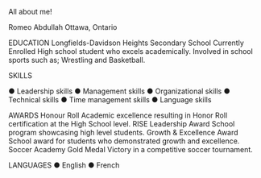 All about me!

Romeo Abdullah
Ottawa, Ontario

EDUCATION
Longfields-Davidson Heights Secondary School
Currently Enrolled
High school student who excels academically. Involved in school sports such as;
Wrestling and Basketball.

SKILLS

● Leadership skills
● Management skills
● Organizational skills
● Technical skills
● Time management skills
● Language skills

AWARDS
Honour Roll
Academic excellence resulting in
Honor Roll certification at the
High School level.
RISE Leadership Award
School program showcasing
high level students.
Growth & Excellence Award
School award for students who
demonstrated growth and
excellence.
Soccer Academy Gold Medal
Victory in a competitive soccer
tournament.


LANGUAGES
● English
● French
